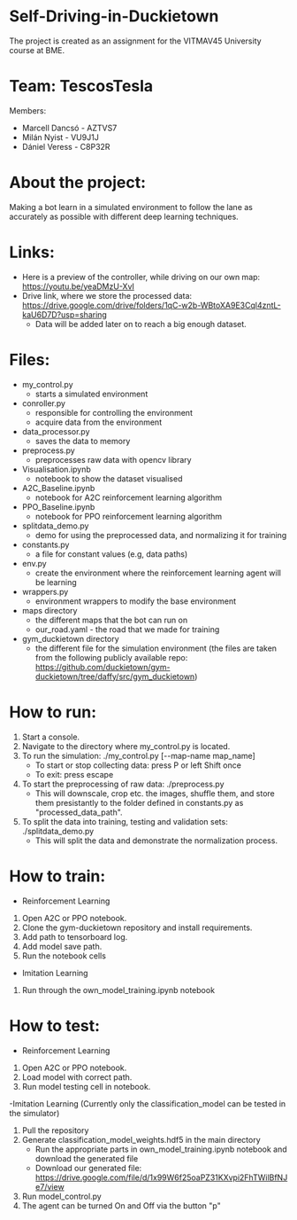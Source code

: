 # Self-Driving-in-Duckietown

The project is created as an assignment for the VITMAV45 University course at BME.

# Team: TescosTesla

Members:

- Marcell Dancsó - AZTVS7
- Milán Nyist - VU9J1J
- Dániel Veress - C8P32R

# About the project:

Making a bot learn in a simulated environment to follow the lane as accurately as possible with different deep learning techniques.

# Links:

- Here is a preview of the controller, while driving on our own map: https://youtu.be/yeaDMzU-XvI
- Drive link, where we store the processed data: https://drive.google.com/drive/folders/1qC-w2b-WBtoXA9E3Cql4zntL-kaU6D7D?usp=sharing
  - Data will be added later on to reach a big enough dataset.

# Files:

- my_control.py
  - starts a simulated environment
- conroller.py
  - responsible for controlling the environment
  - acquire data from the environment
- data_processor.py
  - saves the data to memory
- preprocess.py
  - preprocesses raw data with opencv library
- Visualisation.ipynb
  - notebook to show the dataset visualised
- A2C_Baseline.ipynb
  - notebook for A2C reinforcement learning algorithm
- PPO_Baseline.ipynb
  - notebook for PPO reinforcement learning algorithm
- splitdata_demo.py
  - demo for using the preprocessed data, and normalizing it for training
- constants.py
  - a file for constant values (e.g, data paths)
- env.py
  - create the environment where the reinforcement learning agent will be learning
- wrappers.py
  - environment wrappers to modify the base environment
- maps directory
  - the different maps that the bot can run on
  - our_road.yaml - the road that we made for training
- gym_duckietown directory
  - the different file for the simulation environment
    (the files are taken from the following publicly available repo: https://github.com/duckietown/gym-duckietown/tree/daffy/src/gym_duckietown)

# How to run:

1. Start a console.
2. Navigate to the directory where my_control.py is located.
3. To run the simulation: ./my_control.py [--map-name map_name]
   - To start or stop collecting data: press P or left Shift once
   - To exit: press escape
4. To start the preprocessing of raw data: ./preprocess.py
   - This will downscale, crop etc. the images, shuffle them, and store them presistantly to the folder defined in constants.py as "processed_data_path".
5. To split the data into training, testing and validation sets: ./splitdata_demo.py
   - This will split the data and demonstrate the normalization process.
 
# How to train:

- Reinforcement Learning
1. Open A2C or PPO notebook.
2. Clone the gym-duckietown repository and install requirements.
3. Add path to tensorboard log.
4. Add model save path.
5. Run the notebook cells

- Imitation Learning
1. Run through the own_model_training.ipynb notebook

# How to test:

- Reinforcement Learning
1. Open A2C or PPO notebook.
2. Load model with correct path.
3. Run model testing cell in notebook.

-Imitation Learning (Currently only the classification_model can be tested in the simulator)
1. Pull the repository
2. Generate classification_model_weights.hdf5 in the main directory
   - Run the appropriate parts in own_model_training.ipynb notebook and download the generated file
   - Download our generated file: https://drive.google.com/file/d/1x99W6f25oaPZ31KXvpi2FhTWilBfNJe7/view
3. Run model_control.py
4. The agent can be turned On and Off via the button "p"



